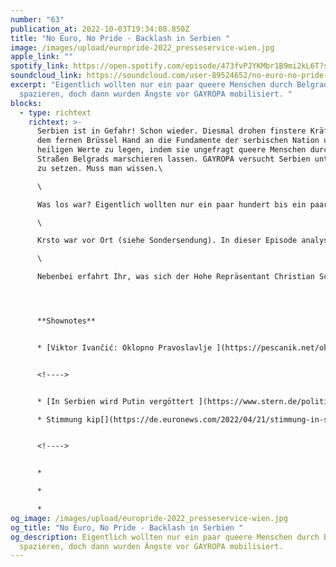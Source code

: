 ```yaml
---
number: "63"
publication_at: 2022-10-03T19:34:08.850Z
title: "No Euro, No Pride - Backlash in Serbien "
image: /images/upload/europride-2022_presseservice-wien.jpg
apple_link: ""
spotify_link: https://open.spotify.com/episode/473fvPJYKMbr1B9mi2kL6T?si=dce1ad2b179d4a39
soundcloud_link: https://soundcloud.com/user-89524652/no-euro-no-pride-backlash-in-serbien?si=05e631aa1a094875b1b4796829c3cfbb&utm_source=clipboard&utm_medium=text&utm_campaign=social_sharing
excerpt: "Eigentlich wollten nur ein paar queere Menschen durch Belgrad
  spazieren, doch dann wurden Ängste vor GAYROPA mobilisiert. "
blocks:
  - type: richtext
    richtext: >-
      Serbien ist in Gefahr! Schon wieder. Diesmal drohen finstere Kräfte aus
      dem fernen Brüssel Hand an die Fundamente der serbischen Nation und ihrer
      heiligen Werte zu legen, indem sie ungefragt queere Menschen durch die
      Straßen Belgrads marschieren lassen. GAYROPA versucht Serbien unter Druck
      zu setzen. Muss man wissen.\

      \

      Was los war? Eigentlich wollten nur ein paar hundert bis ein paar Tausend queere Menschen die Europride in Belgrad abhalten. Doch weil die serbisch orthodoxe Kirche im Vorfeld ein Bedrohungsszenario sondergleichen aufbaute und die serbische Regierung ein absurdes Theater um die Erlaubnis für die Veranstaltung aufführte, wurde aus einer fröhlichen Veranstaltung ein (einseitiger) Kulturkampf von rechts.\

      \

      Krsto war vor Ort (siehe Sondersendung). In dieser Episode analysieren wir nochmal die Hintergründe der ganzen Debatte und schauen uns an, wer von der Hetze gegen die LGBTQ-Szene profitiert oder zu profitieren glaubt. Außerdem kommen Menschen zu Wort, die am Rande der Pride körperlich angegriffen wurden.\

      \

      Nebenbei erfahrt Ihr, was sich der Hohe Repräsentant Christian Schmidt jetzt wieder für Bosnien ausgedacht hat, weshalb wir über die vergangene Basketball-Europameisterschaft den Mantel des Schweigens hüllen und warum Bulgarien wieder in der Hand des "männlichsten Mann-Politikers" der Region liegt. 




      **Shownotes** 


      * [Viktor Ivančić: Oklopno Pravoslavlje﻿ ](https://pescanik.net/oklopno-pravoslavlje/)(Peščanik)


      <!---->


      * [﻿I﻿n Serbien wird Putin vergöttert ](https://www.stern.de/politik/ausland/wladimir-putin--darum-vergoettert-serbien-den-russischen-praesidenten-32504940.html)(Stern) 

      * ﻿Stimmung kip[](https://de.euronews.com/2022/04/21/stimmung-in-serbien-kippt-44-der-menschen-sind-gegen-eu-beitritt)


      <!---->


      *

      *

      *
og_image: /images/upload/europride-2022_presseservice-wien.jpg
og_title: "No Euro, No Pride - Backlash in Serbien "
og_description: Eigentlich wollten nur ein paar queere Menschen durch Belgrad
  spazieren, doch dann wurden Ängste vor GAYROPA mobilisiert.
---
```

